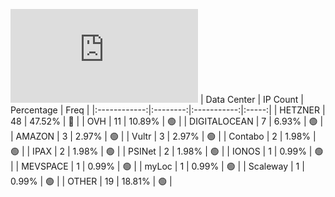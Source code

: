 ![Diagramm](https://github.com/obajay/StateSync-snapshots/blob/main/Projects/Juno/1/README.md)
| Data Center | IP Count | Percentage | Freq |
|:------------:|:--------:|:-----------:|:-----:|
| HETZNER | 48 | 47.52% | 🔴 |
| OVH | 11 | 10.89% | 🟢 |
| DIGITALOCEAN | 7 | 6.93% | 🟢 |
| AMAZON | 3 | 2.97% | 🟢 |
| Vultr | 3 | 2.97% | 🟢 |
| Contabo | 2 | 1.98% | 🟢 |
| IPAX | 2 | 1.98% | 🟢 |
| PSINet | 2 | 1.98% | 🟢 |
| IONOS | 1 | 0.99% | 🟢 |
| MEVSPACE | 1 | 0.99% | 🟢 |
| myLoc | 1 | 0.99% | 🟢 |
| Scaleway | 1 | 0.99% | 🟢 |
| OTHER | 19 | 18.81% | 🟢 |